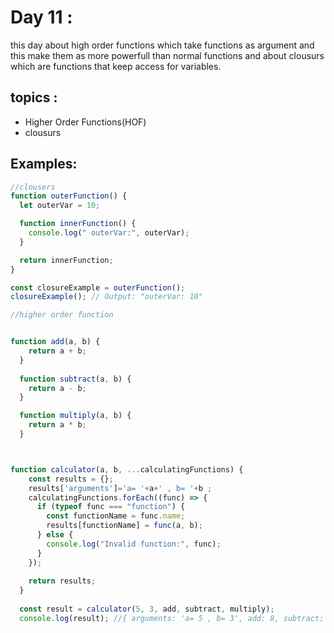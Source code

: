 # Day 11 :
 this day about high order functions which take functions as argument and this make them as more powerfull than normal functions and about clousurs which are functions that keep access for variables.


 ## topics :
 - Higher Order Functions(HOF)
 - clousurs


## Examples:

```javascript
//clousers
function outerFunction() {
  let outerVar = 10;

  function innerFunction() {
    console.log(" outerVar:", outerVar);
  }

  return innerFunction;
}

const closureExample = outerFunction();
closureExample(); // Output: "outerVar: 10"

//higher order function


function add(a, b) {
    return a + b;
  }
  
  function subtract(a, b) {
    return a - b;
  }

  function multiply(a, b) {
    return a * b;
  }



function calculator(a, b, ...calculatingFunctions) {
    const results = {};
    results['arguments']='a= '+a+' , b= '+b ;
    calculatingFunctions.forEach((func) => {
      if (typeof func === "function") {
        const functionName = func.name;
        results[functionName] = func(a, b);
      } else {
        console.log("Invalid function:", func);
      }
    });
  
    return results;
  }
  
  const result = calculator(5, 3, add, subtract, multiply);
  console.log(result); //{ arguments: 'a= 5 , b= 3', add: 8, subtract: 2, multiply: 15 }
```

